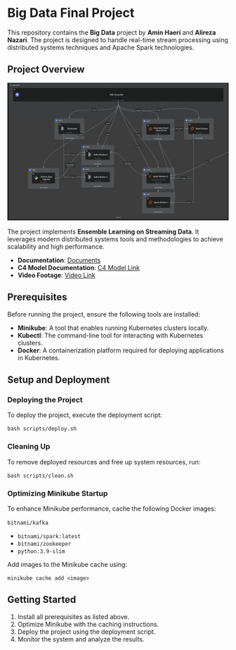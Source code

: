 # Big Data Final Project

This repository contains the **Big Data** project by **Amin Haeri** and **Alireza Nazari**. The project is designed to handle real-time stream processing using distributed systems techniques and Apache Spark technologies.

## Project Overview
![](./docs/c4-model.png)

The project implements **Ensemble Learning on Streaming Data**. It leverages modern distributed systems tools and methodologies to achieve scalability and high performance.

- **Documentation**: [Documents](./docs/index.md) 
- **C4 Model Documentation**: [C4 Model Link](https://s.icepanel.io/qIhYcBpM0jN50I/9fDo)
- **Video Footage**: [Video Link](https://drive.google.com/file/d/1Rl0fL7nk9RiHS9mVY38V39b6A4rGqNeL/view?usp=sharing)

## Prerequisites

Before running the project, ensure the following tools are installed:

- **Minikube**: A tool that enables running Kubernetes clusters locally.
- **Kubectl**: The command-line tool for interacting with Kubernetes clusters.
- **Docker**: A containerization platform required for deploying applications in Kubernetes.

## Setup and Deployment

### Deploying the Project
To deploy the project, execute the deployment script:
```
bash scripts/deploy.sh
```

### Cleaning Up
To remove deployed resources and free up system resources, run:
```
bash scripts/clean.sh
```

### Optimizing Minikube Startup
To enhance Minikube performance, cache the following Docker images:

 `bitnami/kafka`
- `bitnami/spark:latest`
- `bitnami/zookeeper`
- `python:3.9-slim`

Add images to the Minikube cache using:
```
minikube cache add <image>
```

## Getting Started

1. Install all prerequisites as listed above.
2. Optimize Minikube with the caching instructions.
3. Deploy the project using the deployment script.
4. Monitor the system and analyze the results.

